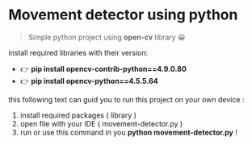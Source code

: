 # Movement detector using python

> Simple python project using **open-cv** library 😀

install required libraries with their version:
- 👉 **pip install opencv-contrib-python==4.9.0.80**
- 👉 **pip install opencv-python==4.5.5.64**

this following text can guid you to run this project on your own device :

1) install required packages ( library )
2) open file with your IDE ( movement-detector.py )
3) run or use this command in you **python movement-detector.py** !
